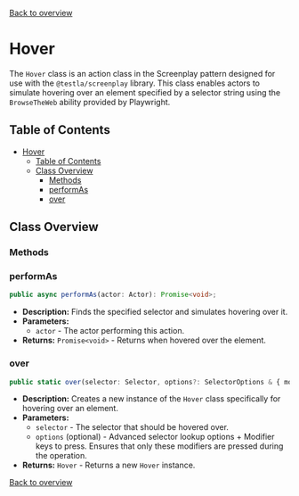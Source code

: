[Back to overview]()

# Hover

The `Hover` class is an action class in the Screenplay pattern designed for use with the `@testla/screenplay` library. This class enables actors to simulate hovering over an element specified by a selector string using the `BrowseTheWeb` ability provided by Playwright.

## Table of Contents

- [Hover](#hover)
  - [Table of Contents](#table-of-contents)
  - [Class Overview](#class-overview)
    - [Methods](#methods)
    - [performAs](#performas)
    - [over](#over)

## Class Overview

### Methods

### performAs

```typescript
public async performAs(actor: Actor): Promise<void>;
```

- **Description:** Finds the specified selector and simulates hovering over it.
- **Parameters:**
  - `actor` - The actor performing this action.
- **Returns:** `Promise<void>` - Returns when hovered over the element.

### over

```typescript
public static over(selector: Selector, options?: SelectorOptions & { modifiers?: ('Alt' | 'Control' | 'Meta' | 'Shift')[] }): Hover;
```

- **Description:** Creates a new instance of the `Hover` class specifically for hovering over an element.
- **Parameters:**
  - `selector` - The selector that should be hovered over.
  - `options` (optional) - Advanced selector lookup options + Modifier keys to press. Ensures that only these modifiers are pressed during the operation.
- **Returns:** `Hover` - Returns a new `Hover` instance.

[Back to overview]()